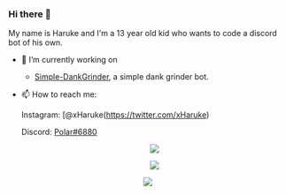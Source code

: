 ### Hi there 👋

My name is Haruke and I'm a 13 year old kid who wants to code a discord bot of his own.

- 🔭 I’m currently working on
  * [Simple-DankGrinder](https://github.com/xHaruke/Simple-DankGrinder), a simple dank grinder bot.
   
- 📫 How to reach me:

  Instagram: [@xHaruke(https://twitter.com/xHaruke)
  
  Discord: [Polar#6880](https://discord.com/users/852848188942581764)
  
  <p align="center">
   <img src="https://inv.wtf/widget/chill">
  </p>
  
  <p align="center">
   <img src="https://github-readme-stats.vercel.app/api?username=xHaruke&theme=blueberry&count_private=true&hide_border=true&line_height=25">
  </p>
  
 <p align="center">
  <img src="https://lanyard.cnrad.dev/api/852848188942581764">
 </p>

<!-- This README was heavily inspired by https://github.com/GamingGeek, go check him out, he does amazing things! -->
